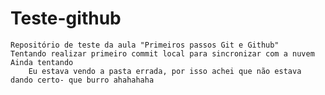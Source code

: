 # Teste-github
    Repositório de teste da aula "Primeiros passos Git e Github"
    Tentando realizar primeiro commit local para sincronizar com a nuvem
    Ainda tentando
        Eu estava vendo a pasta errada, por isso achei que não estava dando certo- que burro ahahahaha
        